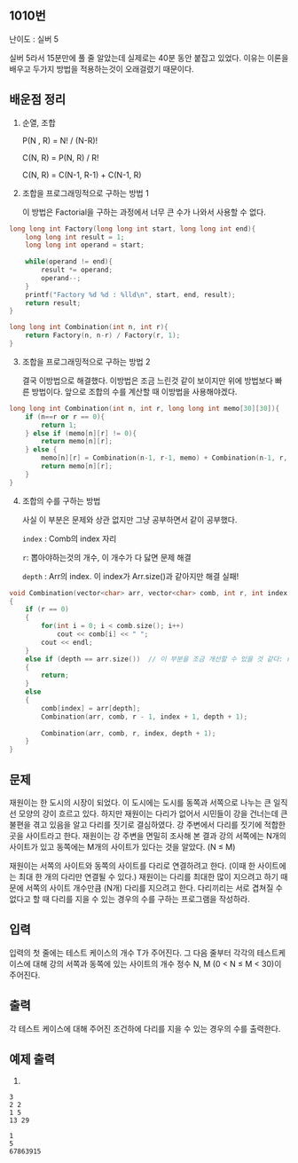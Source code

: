 ## 1010번

난이도 : 실버 5

실버 5라서 15분만에 풀 줄 알았는데 실제로는 40분 동안 붙잡고 있었다. 이유는 이론을 배우고 두가지 방법을 적용하는것이 오래걸렸기 때문이다.



## 배운점 정리

1. 순열, 조합 

   P(N , R) = N! / (N-R)!

   C(N, R) = P(N, R) /  R!

   C(N, R) = C(N-1, R-1) + C(N-1, R)

2. 조합을 프로그래밍적으로 구하는 방법 1

   이 방법은 Factorial을 구하는 과정에서 너무 큰 수가 나와서 사용할 수 없다.

```c++
long long int Factory(long long int start, long long int end){
	long long int result = 1;
	long long int operand = start;
	
	while(operand != end){
		result *= operand;
		operand--;
	}
	printf("Factory %d %d : %lld\n", start, end, result);
	return result;
}

long long int Combination(int n, int r){
	return Factory(n, n-r) / Factory(r, 1);
}
```

 3. 조합을 프로그래밍적으로 구하는 방법 2

    결국 이방법으로 해결했다. 이방법은 조금 느린것 같이 보이지만 위에 방법보다 빠른 방법이다. 앞으로 조합의 수를 계산할 때 이방법을 사용해야겠다.

```c++
long long int Combination(int n, int r, long long int memo[30][30]){
	if (n==r or r == 0){
		return 1;
	} else if (memo[n][r] != 0){
		return memo[n][r];
	} else {
		memo[n][r] = Combination(n-1, r-1, memo) + Combination(n-1, r, memo);
		return memo[n][r];
	}
}
```

4. 조합의 수를 구하는 방법

   사실 이 부분은 문제와 상관 없지만 그냥 공부하면서 같이 공부했다.

   `index` : Comb의 index 자리

   `r`: 뽑아야하는것의 개수, 이 개수가 다 닳면 문제 해결

   `depth` : Arr의 index. 이 index가 Arr.size()과 같아지만 해결 실패!

```c++
void Combination(vector<char> arr, vector<char> comb, int r, int index, int depth)
{
    if (r == 0)
    {
        for(int i = 0; i < comb.size(); i++)
            cout << comb[i] << " ";
        cout << endl;
    }
    else if (depth == arr.size())  // 이 부분을 조금 개선할 수 있을 것 같다: r + depth > arr.size()
    {
        return;
    }
    else
    {
        comb[index] = arr[depth];
        Combination(arr, comb, r - 1, index + 1, depth + 1);
        
        Combination(arr, comb, r, index, depth + 1);
    }
}
```



## 문제

재원이는 한 도시의 시장이 되었다. 이 도시에는 도시를 동쪽과 서쪽으로 나누는 큰 일직선 모양의 강이 흐르고 있다. 하지만 재원이는 다리가 없어서 시민들이 강을 건너는데 큰 불편을 겪고 있음을 알고 다리를 짓기로 결심하였다. 강 주변에서 다리를 짓기에 적합한 곳을 사이트라고 한다. 재원이는 강 주변을 면밀히 조사해 본 결과 강의 서쪽에는 N개의 사이트가 있고 동쪽에는 M개의 사이트가 있다는 것을 알았다. (N ≤ M)

재원이는 서쪽의 사이트와 동쪽의 사이트를 다리로 연결하려고 한다. (이때 한 사이트에는 최대 한 개의 다리만 연결될 수 있다.) 재원이는 다리를 최대한 많이 지으려고 하기 때문에 서쪽의 사이트 개수만큼 (N개) 다리를 지으려고 한다. 다리끼리는 서로 겹쳐질 수 없다고 할 때 다리를 지을 수 있는 경우의 수를 구하는 프로그램을 작성하라.



## 입력

입력의 첫 줄에는 테스트 케이스의 개수 T가 주어진다. 그 다음 줄부터 각각의 테스트케이스에 대해 강의 서쪽과 동쪽에 있는 사이트의 개수 정수 N, M (0 < N ≤ M < 30)이 주어진다.



## 출력

각 테스트 케이스에 대해 주어진 조건하에 다리를 지을 수 있는 경우의 수를 출력한다.



## 예제 출력

1. 

```
3
2 2
1 5
13 29
```

```
1
5
67863915
```